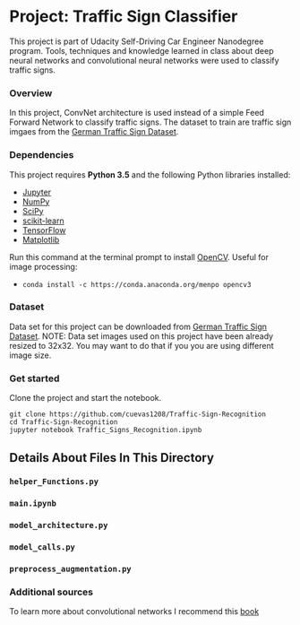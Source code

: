 # Project: Traffic Sign Classifier
This project is part of Udacity Self-Driving Car Engineer Nanodegree program. Tools, techniques and knowledge learned in class about deep neural networks and convolutional neural networks were used to classify traffic signs.

### Overview
In this project, ConvNet architecture is used instead of a simple Feed Forward Network to classify traffic signs. The dataset to train are traffic sign imgaes from the [German Traffic Sign Dataset](http://benchmark.ini.rub.de/?section=gtsrb&subsection=dataset). 

### Dependencies
This project requires **Python 3.5** and the following Python libraries installed:
- [Jupyter](http://jupyter.org/)
- [NumPy](http://www.numpy.org/)
- [SciPy](https://www.scipy.org/)
- [scikit-learn](http://scikit-learn.org/)
- [TensorFlow](http://tensorflow.org)
- [Matplotlib](http://matplotlib.org/)

Run this command at the terminal prompt to install [OpenCV](http://opencv.org/). Useful for image processing:

- `conda install -c https://conda.anaconda.org/menpo opencv3`

### Dataset 
Data set for this project can be downloaded from [German Traffic Sign Dataset](http://benchmark.ini.rub.de/?section=gtsrb&subsection=dataset). 
NOTE: Data set images used on this project have been already resized to 32x32. You may want to do that if you you are using different image size. 

### Get started
Clone the project and start the notebook.
```
git clone https://github.com/cuevas1208/Traffic-Sign-Recognition
cd Traffic-Sign-Recognition
jupyter notebook Traffic_Signs_Recognition.ipynb
```
## Details About Files In This Directory

### `helper_Functions.py`
                                                                                                                          
### `main.ipynb`

### `model_architecture.py`

### `model_calls.py`

### `preprocess_augmentation.py`

### Additional sources
To learn more about convolutional networks I recommend this [book](http://www.deeplearningbook.org/contents/convnets.html)
